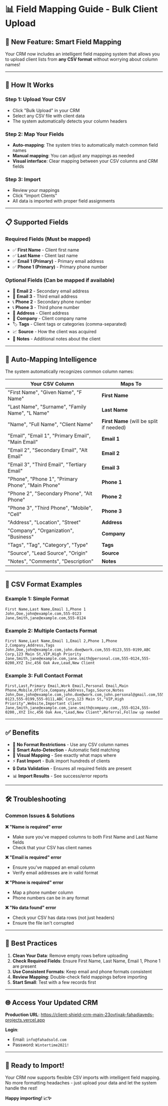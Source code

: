 # 📊 Field Mapping Guide - Bulk Client Upload

## 🎉 **New Feature: Smart Field Mapping**

Your CRM now includes an intelligent field mapping system that allows you to upload client lists from **any CSV format** without worrying about column names!

---

## 🚀 **How It Works**

### **Step 1: Upload Your CSV**
- Click "Bulk Upload" in your CRM
- Select any CSV file with client data
- The system automatically detects your column headers

### **Step 2: Map Your Fields**
- **Auto-mapping**: The system tries to automatically match common field names
- **Manual mapping**: You can adjust any mappings as needed
- **Visual interface**: Clear mapping between your CSV columns and CRM fields

### **Step 3: Import**
- Review your mappings
- Click "Import Clients" 
- All data is imported with proper field assignments

---

## 📋 **Supported Fields**

### **Required Fields** (Must be mapped)
- ✅ **First Name** - Client first name
- ✅ **Last Name** - Client last name
- ✅ **Email 1 (Primary)** - Primary email address  
- ✅ **Phone 1 (Primary)** - Primary phone number

### **Optional Fields** (Can be mapped if available)
- 📧 **Email 2** - Secondary email address
- 📧 **Email 3** - Third email address
- 📞 **Phone 2** - Secondary phone number
- 📞 **Phone 3** - Third phone number
- 📍 **Address** - Client address
- 🏢 **Company** - Client company name
- 🏷️ **Tags** - Client tags or categories (comma-separated)
- 📈 **Source** - How the client was acquired
- 📝 **Notes** - Additional notes about the client

---

## 🔧 **Auto-Mapping Intelligence**

The system automatically recognizes common column names:

| Your CSV Column | Maps To |
|----------------|---------|
| "First Name", "Given Name", "F Name" | **First Name** |
| "Last Name", "Surname", "Family Name", "L Name" | **Last Name** |
| "Name", "Full Name", "Client Name" | **First Name** (will be split if needed) |
| "Email", "Email 1", "Primary Email", "Main Email" | **Email 1** |
| "Email 2", "Secondary Email", "Alt Email" | **Email 2** |
| "Email 3", "Third Email", "Tertiary Email" | **Email 3** |
| "Phone", "Phone 1", "Primary Phone", "Main Phone" | **Phone 1** |
| "Phone 2", "Secondary Phone", "Alt Phone" | **Phone 2** |
| "Phone 3", "Third Phone", "Mobile", "Cell" | **Phone 3** |
| "Address", "Location", "Street" | **Address** |
| "Company", "Organization", "Business" | **Company** |
| "Tags", "Tag", "Category", "Type" | **Tags** |
| "Source", "Lead Source", "Origin" | **Source** |
| "Notes", "Comments", "Description" | **Notes** |

---

## 📁 **CSV Format Examples**

### **Example 1: Simple Format**
```csv
First Name,Last Name,Email 1,Phone 1
John,Doe,john@example.com,555-0123
Jane,Smith,jane@example.com,555-0124
```

### **Example 2: Multiple Contacts Format**
```csv
First Name,Last Name,Email 1,Email 2,Phone 1,Phone 2,Company,Address,Tags
John,Doe,john@example.com,john.doe@work.com,555-0123,555-0199,ABC Corp,123 Main St,VIP,High Priority
Jane,Smith,jane@example.com,jane.smith@personal.com,555-0124,555-0200,XYZ Inc,456 Oak Ave,Lead,New Client
```

### **Example 3: Full Contact Format**
```csv
First,Last,Primary Email,Work Email,Personal Email,Main Phone,Mobile,Office,Company,Address,Tags,Source,Notes
John,Doe,john@example.com,john.doe@work.com,john.personal@gmail.com,555-0123,555-0199,555-0111,ABC Corp,123 Main St,"VIP,High Priority",Website,Important client
Jane,Smith,jane@example.com,jane.smith@company.com,,555-0124,555-0200,,XYZ Inc,456 Oak Ave,"Lead,New Client",Referral,Follow up needed
```

---

## ✅ **Benefits**

- 🎯 **No Format Restrictions** - Use any CSV column names
- 🤖 **Smart Auto-Detection** - Automatic field matching
- 👀 **Visual Mapping** - See exactly what maps where
- ⚡ **Fast Import** - Bulk import hundreds of clients
- 🔒 **Data Validation** - Ensures all required fields are present
- 📊 **Import Results** - See success/error reports

---

## 🛠 **Troubleshooting**

### **Common Issues & Solutions**

**❌ "Name is required" error**
- Make sure you've mapped columns to both First Name and Last Name fields
- Check that your CSV has client names

**❌ "Email is required" error**  
- Ensure you've mapped an email column
- Verify email addresses are in valid format

**❌ "Phone is required" error**
- Map a phone number column
- Phone numbers can be in any format

**❌ "No data found" error**
- Check your CSV has data rows (not just headers)
- Ensure the file isn't corrupted

---

## 🎯 **Best Practices**

1. **Clean Your Data**: Remove empty rows before uploading
2. **Check Required Fields**: Ensure First Name, Last Name, Email 1, Phone 1 are present
3. **Use Consistent Formats**: Keep email and phone formats consistent
4. **Review Mapping**: Double-check field mappings before importing
5. **Start Small**: Test with a few records first

---

## 🌐 **Access Your Updated CRM**

**Production URL**: https://client-shield-crm-main-23ovtjxak-fahadjaveds-projects.vercel.app

**Login**: 
- Email: `info@fahadsold.com`
- Password: `Wintertime2021!`

---

## 🎉 **Ready to Import!**

Your CRM now supports flexible CSV imports with intelligent field mapping. No more formatting headaches - just upload your data and let the system handle the rest!

**Happy importing! 📈✨** 